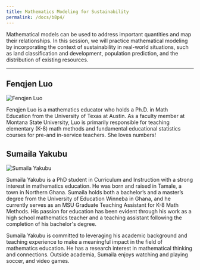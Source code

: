 ```yaml
---
title: Mathematics Modeling for Sustainability
permalink: /docs/b8p4/
---
```


Mathematical models can be used to address important quantities and map their relationships. In this session, we will practice mathematical modeling by incorporating the context of sustainability in real-world situations, such as land classification and development, population prediction, and the distribution of existing resources.

***

## Fenqjen Luo

![Fenqjen Luo](../wed/breakout8/images/luo.png)

Fenqjen Luo is a mathematics educator who holds a Ph.D. in Math Education from the University of Texas at Austin. As a faculty member at Montana State University, Luo is primarily responsible for teaching elementary (K-8) math methods and fundamental educational statistics courses for pre-and in-service teachers. She loves numbers!

## Sumaila Yakubu

![Sumaila Yakubu](../wed/breakout8/images/yakubu.jpg)

Sumaila Yakubu is a PhD student in Curriculum and Instruction with a strong interest in mathematics education. He was born and raised in Tamale, a town in Northern Ghana. Sumaila holds both a bachelor’s and a master’s degree from the University of Education Winneba in Ghana, and he currently serves as an MSU Graduate Teaching Assistant for K-8 Math Methods. His passion for education has been evident through his work as a high school mathematics teacher and a teaching assistant following the completion of his bachelor's degree.

Sumaila Yakubu is committed to leveraging his academic background and teaching experience to make a meaningful impact in the field of mathematics education. He has a research interest in mathematical thinking and connections. Outside academia, Sumaila enjoys watching and playing soccer, and video games.